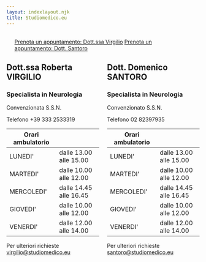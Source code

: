 ```yaml
---
layout: indexlayout.njk
title: Studiomedico.eu
---
```


<br>
<div class="columns">
<div class="column"></div>
<div class="column is-two-thirds">
<span>
<a href="https://www.studiomedico.eu/prenotavirgilio" class="button is-success">Prenota un appuntamento: Dott.ssa Virgilio</a>
<a href="https://www.studiomedico.eu/prenotasantoro" class="button is-info">Prenota un appuntamento: Dott. Santoro</a>

</span>
</div>
<div class="column"></div>
</div>
<div class="columns">
<div class="column is-half">

## Dott.ssa Roberta VIRGILIO

### Specialista in Neurologia 

Convenzionata S.S.N. 

Telefono +39 333 2533319

|Orari ambulatorio    |    |
|---|----|
|LUNEDI'    | dalle 13.00 alle 15.00 |
|MARTEDI'    | dalle 10.00 alle 12.00 |
|MERCOLEDI'    | dalle 14.45 alle 16.45 |
|GIOVEDI'    | dalle 10.00 alle 12.00 |
|VENERDI'    | dalle 12.00 alle 14.00 |

Per ulteriori richieste virgilio@studiomedico.eu

</div>

<div class="column is-half">

## Dott. Domenico SANTORO
### Specialista in Neurologia 
Convenzionato S.S.N.

Telefono 02 82397935

|Orari ambulatorio    |    |
|---|----|
|LUNEDI'    | dalle 13.00 alle 15.00 |
|MARTEDI'    | dalle 10.00 alle 12.00 |
|MERCOLEDI'    | dalle 14.45 alle 16.45 |
|GIOVEDI'    | dalle 10.00 alle 12.00 |
|VENERDI'    | dalle 12.00 alle 14.00 |

Per ulteriori richieste santoro@studiomedico.eu

</div>
</div>
